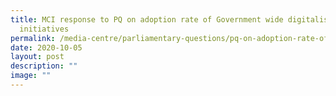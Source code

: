 ```yaml
---
title: MCI response to PQ on adoption rate of Government wide digitalisation
  initiatives
permalink: /media-centre/parliamentary-questions/pq-on-adoption-rate-of-gov-wide-digitalisation-initiative/
date: 2020-10-05
layout: post
description: ""
image: ""
---
```

